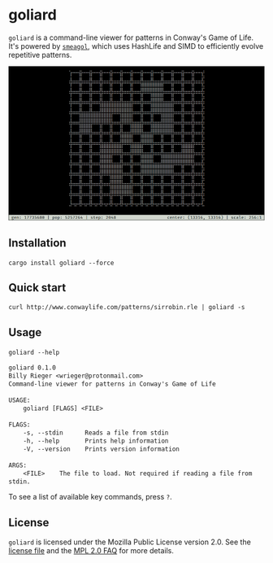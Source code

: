 # goliard

`goliard` is a command-line viewer for patterns in Conway's Game of Life. It's powered by
[`smeagol`](https://github.com/billyrieger/smeagol), which uses HashLife and SIMD to efficiently
evolve repetitive patterns.

![screenshot](./screenshot.gif)

## Installation

```
cargo install goliard --force
```

## Quick start

```
curl http://www.conwaylife.com/patterns/sirrobin.rle | goliard -s
```

## Usage

`goliard --help`

```
goliard 0.1.0
Billy Rieger <wrieger@protonmail.com>
Command-line viewer for patterns in Conway's Game of Life 

USAGE:
    goliard [FLAGS] <FILE>

FLAGS:
    -s, --stdin      Reads a file from stdin
    -h, --help       Prints help information
    -V, --version    Prints version information

ARGS:
    <FILE>    The file to load. Not required if reading a file from stdin.
```

To see a list of available key commands, press `?`.

## License

`goliard` is licensed under the Mozilla Public License version 2.0. See the [license
file](https://github.com/billyrieger/goliard/blob/master/LICENSE) and the [MPL 2.0
FAQ](https://www.mozilla.org/en-US/MPL/2.0/FAQ/) for more details.
